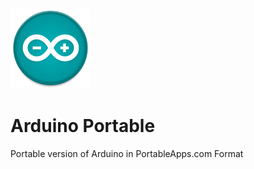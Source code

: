 ![Logo](https://github.com/karaevmaksim/ArduinoPortable/raw/main/App/AppInfo/appicon_128.png)
# Arduino Portable
Portable version of Arduino in PortableApps.com Format
